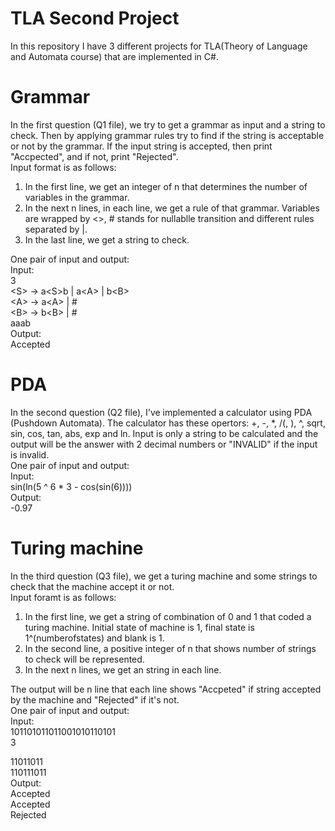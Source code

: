 # TLA Second Project
In this repository I have 3 different projects for TLA(Theory of Language and Automata course) that are implemented in C#.  
# Grammar
In the first question (Q1 file), we try to get a grammar as input and a string to check. Then by applying grammar rules try to find if the string is acceptable or not by the grammar. If the input string is accepted, then print "Accpected", and if not, print "Rejected".  
Input format is as follows:  
1. In the first line, we get an integer of n that determines the number of variables in the grammar.  
2. In the next n lines, in each line, we get a rule of that grammar. Variables are wrapped by <>, # stands for nullablle transition and different rules separated by |.  
3. In the last line, we get a string to check.  

One pair of input and output:  
Input:  
3  
&lt;S&gt; -> a&lt;S&gt;b | a&lt;A&gt; | b&lt;B&gt;  
&lt;A&gt; -> a&lt;A&gt; | #  
&lt;B&gt; -> b&lt;B&gt; | #   
aaab  
Output:  
Accepted  
# PDA
In the second question (Q2 file), I've implemented a calculator using PDA (Pushdown Automata). The calculator has these opertors: +, -, *, /(, ), ^, sqrt, sin, cos, tan, abs, exp and ln. Input is only a string to be calculated and the output will be the answer with 2 decimal numbers or "INVALID" if the input is invalid.  
One pair of input and output:  
Input:  
sin(ln(5 ^ 6 * 3 - cos(sin(6))))  
Output:  
-0.97  
# Turing machine
In the third question (Q3 file), we get a turing machine and some strings to check that the machine accept it or not.  
Input foramt is as follows:
1. In the first line, we get a string of combination of 0 and 1 that coded a turing machine. Initial state of machine is 1, final state is 1^(numberofstates) and blank is 1.
2. In the second line, a positive integer of n that shows number of strings to check will be represented.  
3. In the next n lines, we get an string in  each line.  

The output will be n line that each line shows "Accpeted" if string accepted by the machine and "Rejected" if it's not.  
One pair of input and output:  
Input:  
101101011011001010110101  
3  
   
11011011  
110111011  
Output:  
Accepted  
Accepted  
Rejected  